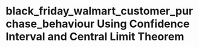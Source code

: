 # black_friday_walmart_customer_purchase_behaviour Using Confidence Interval and Central Limit Theorem
